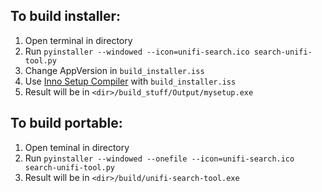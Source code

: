 ## To build installer:

1. Open terminal in directory
2. Run `pyinstaller --windowed --icon=unifi-search.ico search-unifi-tool.py`
3. Change AppVersion in `build_installer.iss`
4. Use [Inno Setup Compiler](https://github.com/jrsoftware/issrc) with `build_installer.iss`
5. Result will be in `<dir>/build_stuff/Output/mysetup.exe`

## To build portable:

1. Open teminal in directory
2. Run `pyinstaller --windowed --onefile --icon=unifi-search.ico search-unifi-tool.py`
3. Result will be in `<dir>/build/unifi-search-tool.exe`